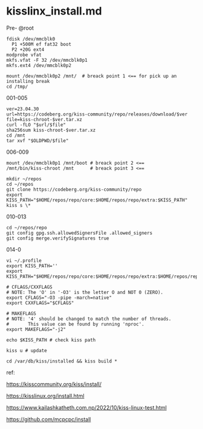 # kisslinx_install.md

Pre-
@root
```
fdisk /dev/mmcblk0
  P1 +500M ef fat32 boot
  P2 +20G ext4
modprobe vfat
mkfs.vfat -F 32 /dev/mmcblk0p1
mkfs.ext4 /dev/mmcblk0p2

mount /dev/mmcblk0p2 /mnt/  # breack point 1 <== for pick up an installing break
cd /tmp/
```
001-005
```
ver=23.04.30
url=https://codeberg.org/kiss-community/repo/releases/download/$ver
file=kiss-chroot-$ver.tar.xz
curl -fLO "$url/$file"
sha256sum kiss-chroot-$ver.tar.xz
cd /mnt
tar xvf "$OLDPWD/$file"
```
006-009
```
mount /dev/mmcblk0p1 /mnt/boot # breack point 2 <==
/mnt/bin/kiss-chroot /mnt      # breack point 3 <==

mkdir ~/repos
cd ~/repos
git clone https://codeberg.org/kiss-community/repo
export KISS_PATH="$HOME/repos/repo/core:$HOME/repos/repo/extra:$KISS_PATH"
kiss s \*

```
010-013

```
cd ~/repos/repo
git config gpg.ssh.allowedSignersFile .allowed_signers
git config merge.verifySignatures true
```

014-0

```
vi ~/.profile
export KISS_PATH=''
export KISS_PATH="$HOME/repos/repo/core:$HOME/repos/repo/extra:$HOME/repos/repo/wayland:$KISS_PATH"

# CFLAGS/CXXFLAGS
# NOTE: The 'O' in '-O3' is the letter O and NOT 0 (ZERO). 
export CFLAGS="-O3 -pipe -march=native"
export CXXFLAGS="$CFLAGS"

# MAKEFLAGS
# NOTE: '4' should be changed to match the number of threads.
#       This value can be found by running 'nproc'.
export MAKEFLAGS="-j2"

echo $KISS_PATH # check kiss path

kiss u # update

cd /var/db/kiss/installed && kiss build *

```


ref:

https://kisscommunity.org/kiss/install/

https://kisslinux.org/install.html

https://www.kailashkatheth.com.np/2022/10/kiss-linux-test.html

https://github.com/mcpcpc/install
